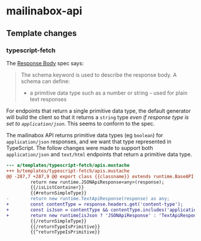 # mailinabox-api

## Template changes

### typescript-fetch

The [Response Body](https://swagger.io/docs/specification/describing-responses/#body) spec says:

> The schema keyword is used to describe the response body. A schema can define:
>
> - a primitive data type such as a number or string – used for plain text responses

For endpoints that return a single primitive data type, the default generator will build the client so that it returns a `string` type _even if response type is set to `application/json`_. This seems to conform to the spec.

The mailinabox API returns primitive data types (eg `boolean`) for `application/json` responses, and we want that type represented in TypeScript. The follow changes were made to support both `application/json` and `text/html` endpoints that return a primitive data type.

```diff
--- a/templates/typescript-fetch/apis.mustache
+++ b/templates/typescript-fetch/apis.mustache
@@ -287,7 +287,9 @@ export class {{classname}} extends runtime.BaseAPI {
         return new runtime.JSONApiResponse<any>(response);
         {{/isListContainer}}
         {{#returnSimpleType}}
-        return new runtime.TextApiResponse(response) as any;
+        const contentType = response.headers.get('content-type');
+        const isJson = contentType && contentType.includes('application/json');
+        return new runtime[isJson ? 'JSONApiResponse' : 'TextApiResponse'](response) as any;
         {{/returnSimpleType}}
         {{/returnTypeIsPrimitive}}
         {{^returnTypeIsPrimitive}}
```
